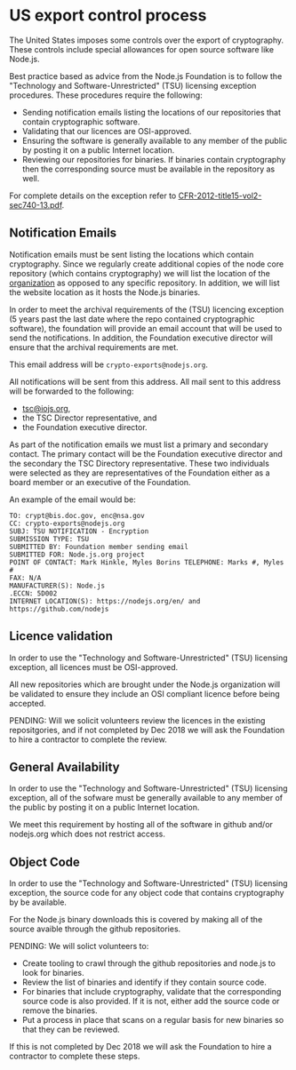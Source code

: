 # US export control process

The United States imposes some controls over the export of cryptography.
These controls include special allowances for open source software like Node.js.

Best practice based as advice from the Node.js Foundation is to
follow the "Technology and Software-Unrestricted" (TSU) licensing exception
procedures. These procedures require the following:

* Sending notification emails listing the locations
  of our repositories that contain cryptographic software.
* Validating that our licences are OSI-approved.
* Ensuring the software is generally available to any
  member of the public by posting it on a public Internet location.
* Reviewing our repositories for binaries. If binaries contain
  cryptography then the corresponding source must be available in the
  repository as well.

For complete details on the exception refer to
[CFR-2012-title15-vol2-sec740-13.pdf](https://www.gpo.gov/fdsys/pkg/CFR-2012-title15-vol2/pdf/CFR-2012-title15-vol2-sec740-13.pdf).

## Notification Emails 

Notification emails must be sent listing the locations which contain
cryptography. Since we regularly create additional copies of the
node core repository (which contains cryptography) we will list the
location of the [organization](https://github.com/nodejs)
as opposed to any specific repository. In addition, we will list
the website location as it hosts the Node.js binaries.

In order to meet the archival requirements of the (TSU) licencing exception
(5 years past the last date where the repo contained cryptographic software),
the foundation will provide an email account that will be
used to send the notifications. In addition, the Foundation executive
director will ensure that the archival requirements are met.

This email address will be `crypto-exports@nodejs.org`.

All notifications will be sent from this address.  All
mail sent to this address will be forwarded to the following:

* tsc@iojs.org, 
* the TSC Director representative, and
* the Foundation executive director.

As part of the notification emails we must list a primary and secondary
contact. The primary contact will be the Foundation executive director
and the secondary the TSC Directory representative. These two individuals
were selected as they are representatives of the Foundation either as
a board member or an executive of the Foundation.

An example of the email would be:

```
TO: crypt@bis.doc.gov, enc@nsa.gov
CC: crypto-exports@nodejs.org
SUBJ: TSU NOTIFICATION - Encryption 
SUBMISSION TYPE: TSU
SUBMITTED BY: Foundation member sending email
SUBMITTED FOR: Node.js.org project
POINT OF CONTACT: Mark Hinkle, Myles Borins TELEPHONE: Marks #, Myles #
FAX: N/A
MANUFACTURER(S): Node.js
.ECCN: 5D002
INTERNET LOCATION(S): https://nodejs.org/en/ and https://github.com/nodejs 
```

## Licence validation

In order to use the "Technology and Software-Unrestricted" (TSU)
licensing exception, all licences must be OSI-approved.

All new repositories which are brought under the Node.js organization
will be validated to ensure they include an OSI compliant licence
before being accepted.

PENDING: Will we solicit volunteers review the licences in the
existing repositgories, and if not completed by Dec 2018 we
will ask the Foundation to hire a contractor to complete the review.

## General Availability

In order to use the "Technology and Software-Unrestricted" (TSU)
licensing exception, all of the sofware must be generally available to any
member of the public by posting it on a public Internet location.

We meet this requirement by hosting all of the software in github and/or
nodejs.org which does not restrict access.

## Object Code

In order to use the "Technology and Software-Unrestricted" (TSU)
licensing exception, the source code for any object code that
contains cryptography by be available.

For the Node.js binary downloads this is covered by making all
of the source avaible through the github repositories.

PENDING: We will solict volunteers to:
* Create tooling to crawl through the github
  repositories and node.js to look for binaries.
* Review the list of binaries and identify if they contain 
  source code.
* For binaries that include cryptography, validate that the
  corresponding source code is also provided.
  If it is not, either add the source code or remove the binaries.
* Put a process in place that scans on a regular basis for
  new binaries so that they can be reviewed.

If this is not completed by Dec 2018 we will ask the Foundation
to hire a contractor to complete these steps.
